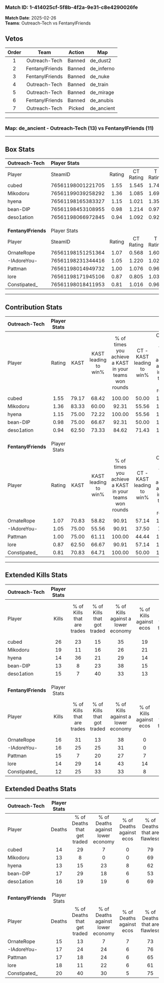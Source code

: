 ### Match ID: 1-414025cf-5f8b-4f2a-9e31-c8e4290026fe  
**Match Date**: 2025-02-26  
**Teams**: Outreach-Tech vs FentanylFriends  

## Vetos  

| Order | Team | Action | Map |
| :---: | :--: | :----: | --- |
| 1 | Outreach-Tech | Banned | de_dust2 |
| 2 | FentanylFriends | Banned | de_inferno |
| 3 | FentanylFriends | Banned | de_nuke |
| 4 | Outreach-Tech | Banned | de_train |
| 5 | Outreach-Tech | Banned | de_mirage |
| 6 | FentanylFriends | Banned | de_anubis |
| 7 | Outreach-Tech | Picked | de_ancient |

---  

### **Map**: de_ancient - Outreach-Tech (13) vs FentanylFriends (11)  
---  

## Box Stats  

| **Outreach-Tech**   | Player Stats      |        |           |          |       |      |       |         |        |      |     |
| :- | :- | :-: | :-: | :-: | :-: | :-: | :-: | :-: | :-: | :-: | :-: |
| Player              | SteamID           | Rating | CT Rating | T Rating | KAST  | ADR  | Kills | Assists | Deaths | K/D  | HS% |
| cubed               | 76561198001221705 |  1.55  |   1.545   |  1.746   | 79.17 | 87.1 |  26   |    1    |   14   | 1.86 | 57  |
| Mikodoru            | 76561199039258292 |  1.36  |   1.085   |  1.693   | 83.33 | 83.0 |  19   |    7    |   13   | 1.46 | 63  |
| hyena               | 76561198165383327 |  1.15  |   1.021   |  1.359   | 75.00 | 87.3 |  14   |   10    |   13   | 1.08 | 42  |
| bean-DIP            | 76561198453108955 |  0.98  |   1.214   |  0.976   | 75.00 | 82.3 |  13   |    5    |   17   | 0.76 | 38  |
| deso1ation          | 76561198066972845 |  0.94  |   1.092   |  0.925   | 62.50 | 66.9 |  15   |    6    |   16   | 0.94 | 33  |
|                     |                   |        |           |          |       |      |       |         |        |      |     |
|                     |                   |        |           |          |       |      |       |         |        |      |     |
|                     |                   |        |           |          |       |      |       |         |        |      |     |
| **FentanylFriends** | Player Stats      |        |           |          |       |      |       |         |        |      |     |
| Player              | SteamID           | Rating | CT Rating | T Rating | KAST  | ADR  | Kills | Assists | Deaths | K/D  | HS% |
| OrnateRope          | 76561198151251364 |  1.07  |   0.568   |  1.606   | 70.83 | 69.6 |  16   |    5    |   15   | 1.07 | 75  |
| -IAdoreYou-         | 76561198231344416 |  1.05  |   1.220   |  1.020   | 75.00 | 72.7 |  16   |    3    |   17   | 0.94 | 68  |
| Pattman             | 76561198014949732 |  1.00  |   1.076   |  0.961   | 75.00 | 65.0 |  15   |    4    |   17   | 0.88 | 40  |
| lore                | 76561198171945106 |  0.87  |   0.805   |  1.033   | 62.50 | 72.4 |  14   |    5    |   18   | 0.78 | 57  |
| Constipated_        | 76561198018411953 |  0.81  |   1.016   |  0.962   | 70.83 | 63.7 |  12   |    9    |   20   | 0.60 | 50  |
---  

## Contribution Stats  

| **Outreach-Tech**   | Player Stats |       |                      |                                                        |                           |                                                             |                          |                                                            |
| :- | :-: | :-: | :-: | :-: | :-: | :-: | :-: | :-: |
| Player              |    Rating    | KAST  | KAST leading to win% | % of times you achieve a KAST in your teams won rounds | CT - KAST leading to win% | CT - % of times you achieve a KAST in your teams won rounds | T - KAST leading to win% | T - % of times you achieve a KAST in your teams won rounds |
| cubed               |     1.55     | 79.17 |        68.42         |                         100.00                         |           50.00           |                           100.00                            |          88.89           |                           100.00                           |
| Mikodoru            |     1.36     | 83.33 |        60.00         |                         92.31                          |           55.56           |                           100.00                            |          63.64           |                           87.50                            |
| hyena               |     1.15     | 75.00 |        72.22         |                         100.00                         |           55.56           |                           100.00                            |          88.89           |                           100.00                           |
| bean-DIP            |     0.98     | 75.00 |        66.67         |                         92.31                          |           50.00           |                           100.00                            |          87.50           |                           87.50                            |
| deso1ation          |     0.94     | 62.50 |        73.33         |                         84.62                          |           71.43           |                           100.00                            |          75.00           |                           75.00                            |
|                     |              |       |                      |                                                        |                           |                                                             |                          |                                                            |
|                     |              |       |                      |                                                        |                           |                                                             |                          |                                                            |
|                     |              |       |                      |                                                        |                           |                                                             |                          |                                                            |
| **FentanylFriends** | Player Stats |       |                      |                                                        |                           |                                                             |                          |                                                            |
| Player              |    Rating    | KAST  | KAST leading to win% | % of times you achieve a KAST in your teams won rounds | CT - KAST leading to win% | CT - % of times you achieve a KAST in your teams won rounds | T - KAST leading to win% | T - % of times you achieve a KAST in your teams won rounds |
| OrnateRope          |     1.07     | 70.83 |        58.82         |                         90.91                          |           57.14           |                           100.00                            |          60.00           |                           85.71                            |
| -IAdoreYou-         |     1.05     | 75.00 |        55.56         |                         90.91                          |           37.50           |                            75.00                            |          70.00           |                           100.00                           |
| Pattman             |     1.00     | 75.00 |        61.11         |                         100.00                         |           44.44           |                           100.00                            |          77.78           |                           100.00                           |
| lore                |     0.87     | 62.50 |        66.67         |                         90.91                          |           57.14           |                           100.00                            |          75.00           |                           85.71                            |
| Constipated_        |     0.81     | 70.83 |        64.71         |                         100.00                         |           50.00           |                           100.00                            |          77.78           |                           100.00                           |
---  

## Extended Kills Stats  

| **Outreach-Tech**   | Player Stats |                            |                            |                                    |                         |                              |                                 |                                       |                    |           |
| :- | :-: | :-: | :-: | :-: | :-: | :-: | :-: | :-: | :-: | :-: |
| Player              |    Kills     | % of Kills that are trades | % of Kills that got traded | % of Kills against a lower economy | % of Kills against ecos | % of Kills that are flawless | % of Kills that are close duels | % of Kills that are assisted by flash | Pistol Round Kills | AWP Kills |
| cubed               |      26      |             23             |             15             |                 35                 |           19            |              58              |                0                |                   0                   |         0          |     3     |
| Mikodoru            |      19      |             11             |             16             |                 26                 |           21            |              68              |               11                |                   5                   |         0          |     2     |
| hyena               |      14      |             36             |             21             |                 29                 |           14            |              64              |                7                |                  21                   |         1          |     1     |
| bean-DIP            |      13      |             8              |             23             |                 38                 |           15            |              77              |                0                |                   0                   |         0          |     2     |
| deso1ation          |      15      |             7              |             40             |                 33                 |           13            |              67              |                7                |                   0                   |         2          |     2     |
|                     |              |                            |                            |                                    |                         |                              |                                 |                                       |                    |           |
|                     |              |                            |                            |                                    |                         |                              |                                 |                                       |                    |           |
|                     |              |                            |                            |                                    |                         |                              |                                 |                                       |                    |           |
| **FentanylFriends** | Player Stats |                            |                            |                                    |                         |                              |                                 |                                       |                    |           |
| Player              |    Kills     | % of Kills that are trades | % of Kills that got traded | % of Kills against a lower economy | % of Kills against ecos | % of Kills that are flawless | % of Kills that are close duels | % of Kills that are assisted by flash | Pistol Round Kills | AWP Kills |
| OrnateRope          |      16      |             31             |             13             |                 38                 |            0            |              50              |                0                |                  13                   |         0          |     2     |
| -IAdoreYou-         |      16      |             25             |             25             |                 31                 |            0            |              75              |                6                |                   6                   |         0          |     0     |
| Pattman             |      15      |             7              |             20             |                 27                 |            7            |              67              |               13                |                   7                   |         0          |     1     |
| lore                |      14      |             29             |             14             |                 43                 |           14            |              57              |               14                |                   7                   |         4          |     2     |
| Constipated_        |      12      |             25             |             33             |                 33                 |            8            |              83              |                8                |                   0                   |         0          |     0     |
## Extended Deaths Stats  

| **Outreach-Tech**   | Player Stats |                             |                                   |                          |                               |                            |                           |               |
| :- | :-: | :-: | :-: | :-: | :-: | :-: | :-: | :-: |
| Player              |    Deaths    | % of Deaths that get traded | % of Deaths against lower economy | % of Deaths against ecos | % of Deaths that are flawless | % of Deaths that are close | % of Deaths while blinded | Deaths to AWP |
| cubed               |      14      |             29              |                 7                 |            0             |              79               |             0              |            14             |       2       |
| Mikodoru            |      13      |              8              |                 0                 |            0             |              69               |             8              |             0             |       0       |
| hyena               |      13      |             15              |                23                 |            8             |              62               |             0              |             8             |       1       |
| bean-DIP            |      17      |             29              |                18                 |            6             |              53               |             24             |            12             |       1       |
| deso1ation          |      16      |             19              |                19                 |            6             |              69               |             6              |             0             |       0       |
|                     |              |                             |                                   |                          |                               |                            |                           |               |
|                     |              |                             |                                   |                          |                               |                            |                           |               |
|                     |              |                             |                                   |                          |                               |                            |                           |               |
| **FentanylFriends** | Player Stats |                             |                                   |                          |                               |                            |                           |               |
| Player              |    Deaths    | % of Deaths that get traded | % of Deaths against lower economy | % of Deaths against ecos | % of Deaths that are flawless | % of Deaths that are close | % of Deaths while blinded | Deaths to AWP |
| OrnateRope          |      15      |             13              |                 7                 |            7             |              73               |             13             |            13             |       2       |
| -IAdoreYou-         |      17      |             24              |                24                 |            6             |              76               |             6              |             0             |       0       |
| Pattman             |      17      |             18              |                24                 |            6             |              65               |             0              |             6             |       0       |
| lore                |      18      |             11              |                22                 |            6             |              61               |             6              |             6             |       0       |
| Constipated_        |      20      |             40              |                30                 |            5             |              75               |             0              |             0             |       1       |
